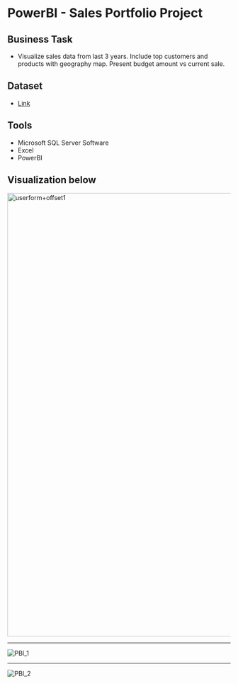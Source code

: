 # PowerBI - Sales Portfolio Project
## Business Task
- Visualize sales data from last 3 years. Include top customers and products with geography map. Present budget amount vs current sale.
## Dataset
- [Link](https://github.com/aliahmad-1987/DataAnalystProjectFromScratch_PBI_SQL_SalesAnalysis)
## Tools
- Microsoft SQL Server Software 
- Excel
- PowerBI
## Visualization below
<img width="1000" alt="userform+offset1" src="https://user-images.githubusercontent.com/31890259/190378506-3f2988b4-ba31-4572-b002-b7ae527cc8ae.png">
<hr>

![PBI_1](https://user-images.githubusercontent.com/31890259/196639047-436bcb8a-56ec-42f7-92a8-7eb9db4bf67d.png)
<hr>

![PBI_2](https://user-images.githubusercontent.com/31890259/196639078-d348244e-d50d-46a0-9266-7341638e5a5e.png)
